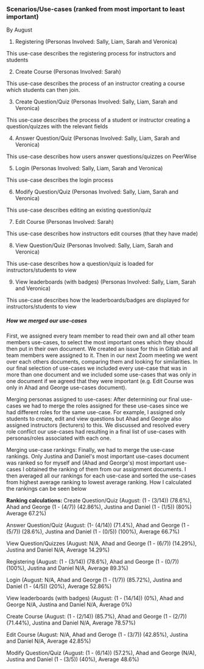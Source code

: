 ### Scenarios/Use-cases (ranked from most important to least important)
By August

1. Registering (Personas Involved: Sally, Liam, Sarah and Veronica)

This use-case describes the registering process for instructors and students

2. Create Course (Personas Involved: Sarah)

This use-case describes the process of an instructor creating a course which students can then join.

3. Create Question/Quiz (Personas Involved: Sally, Liam, Sarah and Veronica)

This use-case describes the process of a student or instructor creating a question/quizzes with the relevant fields

4. Answer Question/Quiz (Personas Involved: Sally, Liam, Sarah and Veronica)

This use-case describes how users answer questions/quizzes on PeerWise

5. Login (Personas Involved: Sally, Liam, Sarah and Veronica)

This use-case describes the login process

6. Modify Question/Quiz (Personas Involved: Sally, Liam, Sarah and Veronica)

This use-case describes editing an existing question/quiz

7. Edit Course (Personas Involved: Sarah)

This use-case describes how instructors edit courses (that they have made)

8. View Question/Quiz (Personas Involved: Sally, Liam, Sarah and Veronica)

This use-case describes how a question/quiz is loaded for instructors/students to view

9. View leaderboards (with badges) (Personas Involved: Sally, Liam, Sarah and Veronica)

This use-case describes how the leaderboards/badges are displayed for instructors/students to view

##### How we merged our use-cases
First, we assigned every team member to read their own and all other team members use-cases, to select the most important ones which they should then put in
their own document. We created an issue for this in Gitlab and all team members were assigned to it. Then in our next Zoom meeting we went over each others
documents, comparing them and looking for similarities. In our final selection of use-cases we included every use-case that was in more than one document
and we included some use-cases that was only in one document if we agreed that they were important (e.g. Edit Course was only in Ahad and George use-cases 
document).

Merging personas assigned to use-cases:
After determining our final use-cases we had to merge the roles assigned for these use-cases since we had different roles for the same use-case. For 
example, I assigned only students to create, edit and view questions but Ahad and George also assigned instructors (lecturers) to this. We discussed and
resolved every role conflict our use-cases had resulting in a final list of use-cases with personas/roles associated with each one.

Merging use-case rankings:
Finally, we had to merge the use-case rankings. Only Justina and Daniel's most important use-cases document was ranked so for myself and (Ahad and George's)
most important use-cases I obtained the ranking of them from our assignment documents. I then averaged all our rankings for each use-case and sorted the 
use-cases from highest average ranking to lowest average ranking. How I calculated the rankings can be seen below

**Ranking calculations:**
Create Question/Quiz (August: (1 - (3/14)) (78.6%), Ahad and George (1 - (4/7)) (42.86%), Justina and Daniel (1 - (1/5)) (80%) Average 67.2%)

Answer Question/Quiz (August: (1- (4/14)) (71.4%), Ahad and George (1 - (5/7)) (28.6%), Justina and Daniel (1 - (0/5)) (100%), Average 66.7%)

View Question/Quizzes (August: N/A, Ahad and George (1 - (6/7)) (14.29%), Justina and Daniel N/A, Average 14.29%)

Registering (August: (1 - (3/14)) (78.6%), Ahad and George (1 - (0/7)) (100%), Justina and Daniel N/A, Average 89.3%)

Login (August: N/A, Ahad and George (1 - (1/7)) (85.72%), Justina and Daniel (1 - (4/5)) (20%), Average 52.86%)

View leaderboards (with badges) (August: (1 - (14/14)) (0%), Ahad and George N/A, Justina and Daniel N/A, Average 0%)

Create Course (August: (1 - (2/14)) (85.7%), Ahad and George (1 - (2/7)) (71.44%), Justina and Daniel N/A, Average 78.57%)

Edit Course (August: N/A, Ahad and Geroge (1 - (3/7)) (42.85%), Justina and Daniel N/A, Average 42.85%)

Modify Question/Quiz (August: (1 - (6/14)) (57.2%), Ahad and George (N/A), Justina and Daniel (1 - (3/5)) (40%), Average 48.6%)
